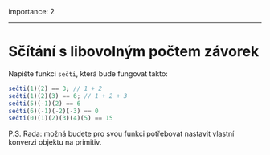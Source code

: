 importance: 2

---

# Sčítání s libovolným počtem závorek

Napište funkci `sečti`, která bude fungovat takto:

```js
sečti(1)(2) == 3; // 1 + 2
sečti(1)(2)(3) == 6; // 1 + 2 + 3
sečti(5)(-1)(2) == 6
sečti(6)(-1)(-2)(-3) == 0
sečti(0)(1)(2)(3)(4)(5) == 15
```

P.S. Rada: možná budete pro svou funkci potřebovat nastavit vlastní konverzi objektu na primitiv.